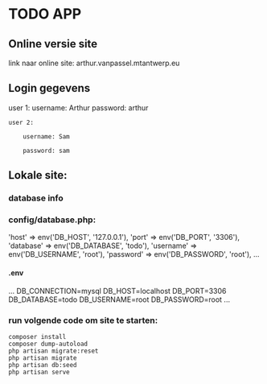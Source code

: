 TODO APP
==================

## Online versie site
link naar online site: arthur.vanpassel.mtantwerp.eu

## Login gegevens
user 1:
   username: Arthur
   password: arthur
        
        
    user 2:
    
        username: Sam
        
        password: sam
        


## Lokale site:
    
### database info
### config/database.php:
'host' => env('DB_HOST', '127.0.0.1'),
'port' => env('DB_PORT', '3306'),
'database' => env('DB_DATABASE', 'todo'),
'username' => env('DB_USERNAME', 'root'),
'password' => env('DB_PASSWORD', 'root'),
...

#### .env
...
DB_CONNECTION=mysql
DB_HOST=localhost
DB_PORT=3306
DB_DATABASE=todo
DB_USERNAME=root
DB_PASSWORD=root
...


### run volgende code om site te starten:

    composer install
    composer dump-autoload
    php artisan migrate:reset
    php artisan migrate
    php artisan db:seed
    php artisan serve
